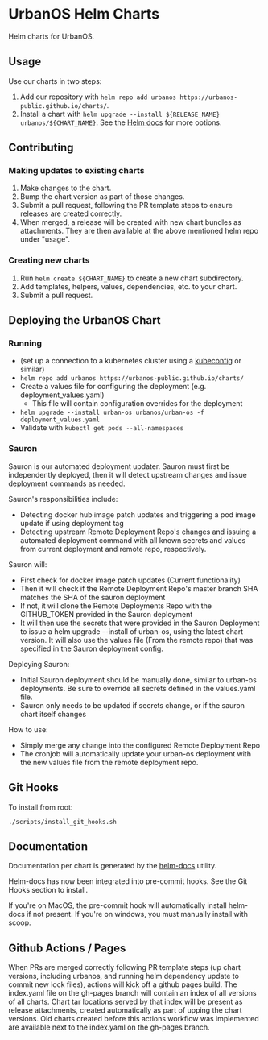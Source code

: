 # UrbanOS Helm Charts

Helm charts for UrbanOS.

## Usage

Use our charts in two steps:

1. Add our repository with `helm repo add urbanos https://urbanos-public.github.io/charts/`.
2. Install a chart with `helm upgrade --install ${RELEASE_NAME} urbanos/${CHART_NAME}`. See the [Helm docs](https://helm.sh/docs/helm/#helm-upgrade) for more options.

## Contributing

### Making updates to existing charts

1. Make changes to the chart.
1. Bump the chart version as part of those changes.
1. Submit a pull request, following the PR template steps to ensure releases
   are created correctly.
1. When merged, a release will be created with new chart bundles as attachments.
   They are then available at the above mentioned helm repo under "usage".

### Creating new charts

1. Run `helm create ${CHART_NAME}` to create a new chart subdirectory.
2. Add templates, helpers, values, dependencies, etc. to your chart.
3. Submit a pull request.

## Deploying the UrbanOS Chart

### Running

- (set up a connection to a kubernetes cluster using a [kubeconfig](https://kubernetes.io/docs/concepts/configuration/organize-cluster-access-kubeconfig/) or similar)
- `helm repo add urbanos https://urbanos-public.github.io/charts/`
- Create a values file for configuring the deployment (e.g. deployment_values.yaml)
  - This file will contain configuration overrides for the deployment
- `helm upgrade --install urban-os urbanos/urban-os -f deployment_values.yaml`
- Validate with `kubectl get pods --all-namespaces`

### Sauron

Sauron is our automated deployment updater. Sauron must first be independently deployed, then it will detect upstream changes and issue deployment commands as needed.

Sauron's responsibilities include:
- Detecting docker hub image patch updates and triggering a pod image update if using deployment tag
- Detecting upstream Remote Deployment Repo's changes and issuing a automated deployment command with all known secrets and values from current deployment and remote repo, respectively. 

Sauron will:
- First check for docker image patch updates (Current functionality)
- Then it will check if the Remote Deployment Repo's master branch SHA matches the SHA of the sauron deployment
- If not, it will clone the Remote Deployments Repo with the GITHUB_TOKEN provided in the Sauron deployment
- It will then use the secrets that were provided in the Sauron Deployment to issue a helm upgrade --install of urban-os, using the latest chart version. It will also use the values file (From the remote repo) that was specified in the Sauron deployment config.

Deploying Sauron:

- Initial Sauron deployment should be manually done, similar to urban-os deployments. Be sure to override all secrets defined in the values.yaml file.
- Sauron only needs to be updated if secrets change, or if the sauron chart itself changes


How to use:

- Simply merge any change into the configured Remote Deployment Repo
- The cronjob will automatically update your urban-os deployment with the new values file from the remote deployment repo.

## Git Hooks

To install from root:
```shell
./scripts/install_git_hooks.sh
```

## Documentation

Documentation per chart is generated by the [helm-docs](https://github.com/norwoodj/helm-docs) utility.

Helm-docs has now been integrated into pre-commit hooks. See the Git Hooks section to install.

If you're on MacOS, the pre-commit hook will automatically install helm-docs if not present.
If you're on windows, you must manually install with scoop.

## Github Actions / Pages

When PRs are merged correctly following PR template steps (up chart versions,
including urbanos, and running helm dependency update to commit new lock files),
actions will kick off a github pages build. The index.yaml file on the gh-pages
branch will contain an index of all versions of all charts. Chart tar locations
served by that index will be present as release attachments, created automatically
as part of upping the chart versions. Old charts created before this actions
workflow was implemented are available next to the index.yaml on the gh-pages
branch.
